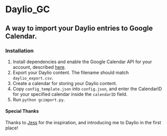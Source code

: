 # Daylio_GC
## A way to import your Daylio entries to Google Calendar.

### Installation
1. Install dependencies and enable the Google Calendar API for your account, described [here](https://developers.google.com/calendar/quickstart/python).
2. Export your Daylio content. The filename should match `daylio_export.csv`.
3. Create a calendar for storing your Daylio content.
4. Copy `config_template.json` into `config.json`, and enter the CalendarID for your specified calendar inside the `calendarID` field.
5. Run `python gcimport.py`.

#### Special Thanks
Thanks to [Jess](https://github.com/jcreigh) for the inspiration, and introducing me to Daylio in the first place!